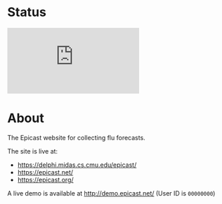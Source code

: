 # Status
[![Deploy Status](https://delphi.midas.cs.cmu.edu/~automation/public/github_deploy_repo/badge.php?repo=cmu-delphi/www-epicast)](#)

# About
The Epicast website for collecting flu forecasts.

The site is live at:
 - https://delphi.midas.cs.cmu.edu/epicast/
 - https://epicast.net/
 - https://epicast.org/

A live demo is available at http://demo.epicast.net/ (User ID is `00000000`)

